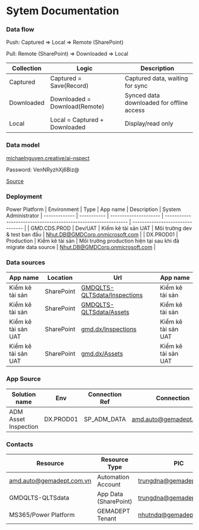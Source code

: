 # Sytem Documentation

### Data flow

Push: Captured => Local => Remote (SharePoint)

Pull: Remote (SharePoint) => Downloaded => Local

| Collection         | Logic                          | Description                               |
| ------------------ | ------------------------------ | ----------------------------------------- |
| Captured           | Captured = Save(Record)        | Captured data, waiting for sync           |
| Downloaded         | Downloaded = Download(Remote)  | Synced data downloaded for offline access |
| Local              | Local = Captured + Downloaded  | Display/read only                         |

### Data model

[michaelnguyen.creative/ai-nspect](https://dbdocs.io/michaelnguyen.creative/ai-nspect)

Password: VenNRyzhXj6Biz@

[Source](https://dbdiagram.io/d/ai-nspect-684eb10c3cc77757c8ef42c3)

### Deployment

Power Platform
| Environment   | Type        | App name              | Description                                                    | System Administrator
| ------------- | ----------- | --------------------- | -------------------------------------------------------------- | -------------------------------- |
| GMD.CDS.PROD  | Dev/UAT     | Kiểm kê tài sản UAT   | Môi trường dev & test ban đầu                                  | Nhut.DB@GMDCorp.onmicrosoft.com  |
| DX.PROD01     | Production  | Kiểm kê tài sản       | Môi trường production hiện tại sau khi đã migrate data source  | Nhut.DB@GMDCorp.onmicrosoft.com  |

### Data sources

| App name             | Location    | Url                                                                                                         | App name             | 
| -------------------- | ----------  | ----------------------------------------------------------------------------------------------------------- | -------------------- |
| Kiểm kê tài sản      | SharePoint  | [GMDQLTS-QLTSdata/Inspections](https://gmdcorp.sharepoint.com/sites/GMDQLTS-QLTSdata/Lists/Inspections)     | Kiểm kê tài sản      |
| Kiểm kê tài sản      | SharePoint  | [GMDQLTS-QLTSdata/Assets](https://gmdcorp.sharepoint.com/sites/GMDQLTS-QLTSdata/Lists/Assets)               | Kiểm kê tài sản      |
| Kiểm kê tài sản UAT  | SharePoint  | [gmd.dx/Inspections](https://gmdcorp.sharepoint.com/sites/gmd.dx/Lists/Inspections)                         | Kiểm kê tài sản UAT  |
| Kiểm kê tài sản UAT  | SharePoint  | [gmd.dx/Assets](https://gmdcorp.sharepoint.com/sites/gmd.dx/Lists/Assets)                                   | Kiểm kê tài sản UAT  |

### App Source

| Solution name        | Env        | Connection Ref  | Connection                | Publisher                            |
| -------------------- | ---------- | --------------- | ------------------------- | ------------------------------------ |
| ADM Asset Inspection | DX.PROD01  | SP_ADM_DATA     | amd.auto@gemadept.com.vn  | GMD Digital Transformation (GMD_DX)  |


### Contacts

| Resource                      | Resource Type         | PIC                       |
| ----------------------------- | --------------------- | ------------------------- |
| amd.auto@gemadept.com.vn      | Automation Account    | trungdna@gemadept.com.vn  |
| GMDQLTS-QLTSdata              | App Data (SharePoint) | trungdna@gemadept.com.vn  |
| MS365/Power Platform          | GEMADEPT Tenant       | nhutndq@gemadept.com.vn   |

